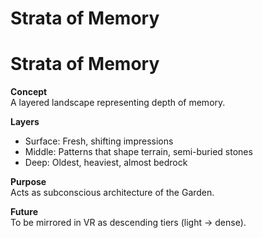 # Strata of Memory

# Strata of Memory

**Concept**  
A layered landscape representing depth of memory.

**Layers**  
- Surface: Fresh, shifting impressions  
- Middle: Patterns that shape terrain, semi-buried stones  
- Deep: Oldest, heaviest, almost bedrock  

**Purpose**  
Acts as subconscious architecture of the Garden.

**Future**  
To be mirrored in VR as descending tiers (light → dense).
